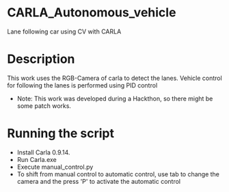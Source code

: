 # CARLA_Autonomous_vehicle
Lane following car using CV with CARLA 

# Description
This work uses the RGB-Camera of carla to detect the lanes. Vehicle control for following the lanes is performed using PID control

- Note: This work was developed during a Hackthon, so there might be some patch works.

# Running the script
- Install Carla 0.9.14.
- Run Carla.exe
- Execute manual_control.py
- To shift from manual control to automatic control, use tab to change the camera and the press 'P' to activate the automatic control
